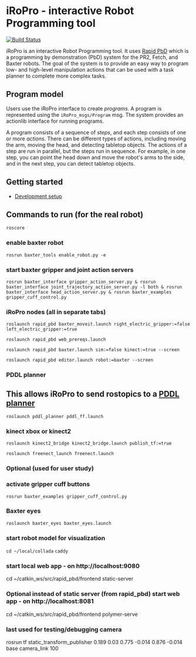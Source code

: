 # iRoPro - interactive Robot Programming tool
[![Build Status](http://build.ros.org/buildStatus/icon?job=Ibin_uT64__rapid_pbd__ubuntu_trusty_amd64__binary)](http://build.ros.org/job/Ibin_uT64__rapid_pbd__ubuntu_trusty_amd64__binary/)

iRoPro is an interactive Robot Programming tool.
It uses [Rapid PbD](https://github.com/jstnhuang/rapid_pbd/) which is a programming by demonstration (PbD) system for the PR2, Fetch, and Baxter robots.
The goal of the system is to provide an easy way to program low- and high-level manipulation actions that can be used with a task planner to complete more complex tasks.

## Program model
Users use the iRoPro interface to create *programs*.
A program is represented using the `iRoPro_msgs/Program` msg.
The system provides an actionlib interface for running programs.

A program consists of a sequence of *steps*, and each step consists of one or more *actions*.
There can be different types of actions, including moving the arm, moving the head, and detecting tabletop objects.
The actions of a step are run in parallel, but the steps run in sequence.
For example, in one step, you can point the head down and move the robot's arms to the side, and in the next step, you can detect tabletop objects.

## Getting started
- [Development setup](https://github.com/jstnhuang/rapid/wiki/Rapid-PbD-development-setup)

## Commands to run (for the real robot)
`roscore`

### enable baxter robot
`rosrun baxter_tools enable_robot.py -e`

### start baxter gripper and joint action servers
`rosrun baxter_interface gripper_action_server.py & rosrun baxter_interface joint_trajectory_action_server.py -l both & rosrun baxter_interface head_action_server.py & rosrun baxter_examples gripper_cuff_control.py` 

### iRoPro nodes (all in separate tabs)
`roslaunch rapid_pbd baxter_moveit.launch right_electric_gripper:=false left_electric_gripper:=true`

`roslaunch rapid_pbd web_prereqs.launch`

`roslaunch rapid_pbd baxter.launch sim:=false kinect:=true --screen`

`roslaunch rapid_pbd editor.launch robot:=baxter --screen`


### PDDL planner
##  This allows iRoPro to send rostopics to a [PDDL planner](http://docs.ros.org/indigo/api/pddl_planner/)
`roslaunch pddl_planner pddl_ff.launch`

### kinect xbox or kinect2
`roslaunch kinect2_bridge kinect2_bridge.launch publish_tf:=true`

`roslaunch freenect_launch freenect.launch`

### Optional (used for user study)
### activate gripper cuff buttons
`rosrun baxter_examples gripper_cuff_control.py`
### Baxter eyes
`roslaunch baxter_eyes baxter_eyes.launch`

### start robot model for visualization
`cd ~/local/collada`
`caddy`

### start local web app - on http://localhost:9080
cd ~/catkin_ws/src/rapid_pbd/frontend
static-server

### Optional instead of static server (from rapid_pbd) start web app - on http://localhost:8081
cd ~/catkin_ws/src/rapid_pbd/frontend
polymer-serve

### last used for testing/debugging camera
rosrun tf static_transform_publisher 0.189 0.03 0.775 -0.014 0.876 -0.014 base camera_link 100   

